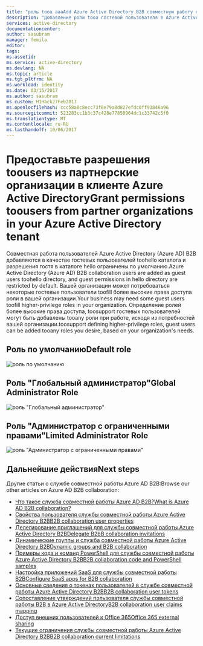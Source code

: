 ```yaml
---
title: "роль tooa aaaAdd Azure Active Directory B2B совместную работу пользователя | Документы Microsoft"
description: "Добавление роли tooa гостевой пользователя в Azure Active Directory"
services: active-directory
documentationcenter: 
author: sasubram
manager: femila
editor: 
tags: 
ms.assetid: 
ms.service: active-directory
ms.devlang: NA
ms.topic: article
ms.tgt_pltfrm: NA
ms.workload: identity
ms.date: 03/15/2017
ms.author: sasubram
ms.custom: H1Hack27Feb2017
ms.openlocfilehash: ccc58a0c8ecc73f8e79a8d827efdc0ff93846a96
ms.sourcegitcommit: 523283cc1b3c37c428e77850964dc1c33742c5f0
ms.translationtype: MT
ms.contentlocale: ru-RU
ms.lasthandoff: 10/06/2017
---
```

# <a name="grant-permissions-toousers-from-partner-organizations-in-your-azure-active-directory-tenant"></a><span data-ttu-id="fa99c-103">Предоставьте разрешения toousers из партнерские организации в клиенте Azure Active Directory</span><span class="sxs-lookup"><span data-stu-id="fa99c-103">Grant permissions toousers from partner organizations in your Azure Active Directory tenant</span></span>

<span data-ttu-id="fa99c-104">Совместная работа пользователей Azure Active Directory (Azure AD) B2B добавляются в качестве гостевых пользователей toohello каталога и разрешения гостя в каталоге hello ограничены по умолчанию.</span><span class="sxs-lookup"><span data-stu-id="fa99c-104">Azure Active Directory (Azure AD) B2B collaboration users are added as guest users toohello directory, and guest permissions in hello directory are restricted by default.</span></span> <span data-ttu-id="fa99c-105">Вашей организации может потребоваться некоторые гостевые пользователи toofill более высокие права доступа роли в вашей организации.</span><span class="sxs-lookup"><span data-stu-id="fa99c-105">Your business may need some guest users toofill higher-privilege roles in your organization.</span></span> <span data-ttu-id="fa99c-106">Определение ролей более высокие права доступа, toosupport гостевых пользователей могут быть добавлены tooany роли при работе, исходя из потребностей вашей организации.</span><span class="sxs-lookup"><span data-stu-id="fa99c-106">toosupport defining higher-privilege roles, guest users can be added tooany roles you desire, based on your organization's needs.</span></span>

## <a name="default-role"></a><span data-ttu-id="fa99c-107">Роль по умолчанию</span><span class="sxs-lookup"><span data-stu-id="fa99c-107">Default role</span></span>

![роль по умолчанию](./media/active-directory-b2b-add-guest-to-role/default-role.png)

## <a name="global-administrator-role"></a><span data-ttu-id="fa99c-109">Роль "Глобальный администратор"</span><span class="sxs-lookup"><span data-stu-id="fa99c-109">Global Administrator Role</span></span>

![роль "Глобальный администратор"](./media/active-directory-b2b-add-guest-to-role/global-admin-role.png)

## <a name="limited-administrator-role"></a><span data-ttu-id="fa99c-111">Роль "Администратор с ограниченными правами"</span><span class="sxs-lookup"><span data-stu-id="fa99c-111">Limited Administrator Role</span></span>

![роль "Администратор с ограниченными правами"](./media/active-directory-b2b-add-guest-to-role/limited-admin-role.png)

## <a name="next-steps"></a><span data-ttu-id="fa99c-113">Дальнейшие действия</span><span class="sxs-lookup"><span data-stu-id="fa99c-113">Next steps</span></span>

<span data-ttu-id="fa99c-114">Другие статьи о службе совместной работы Azure AD B2B:</span><span class="sxs-lookup"><span data-stu-id="fa99c-114">Browse our other articles on Azure AD B2B collaboration:</span></span>

* [<span data-ttu-id="fa99c-115">Что такое служба совместной работы Azure AD B2B?</span><span class="sxs-lookup"><span data-stu-id="fa99c-115">What is Azure AD B2B collaboration?</span></span>](active-directory-b2b-what-is-azure-ad-b2b.md)
* [<span data-ttu-id="fa99c-116">Свойства пользователя службы совместной работы Azure Active Directory B2B</span><span class="sxs-lookup"><span data-stu-id="fa99c-116">B2B collaboration user properties</span></span>](active-directory-b2b-user-properties.md)
* [<span data-ttu-id="fa99c-117">Делегирование приглашений для службы совместной работы Azure Active Directory B2B</span><span class="sxs-lookup"><span data-stu-id="fa99c-117">Delegate B2bB collaboration invitations</span></span>](active-directory-b2b-delegate-invitations.md)
* [<span data-ttu-id="fa99c-118">Динамические группы и служба совместной работы Azure Active Directory B2B</span><span class="sxs-lookup"><span data-stu-id="fa99c-118">Dynamic groups and B2B collaboration</span></span>](active-directory-b2b-dynamic-groups.md)
* [<span data-ttu-id="fa99c-119">Примеры кода и команд PowerShell для службы совместной работы Azure Active Directory B2B</span><span class="sxs-lookup"><span data-stu-id="fa99c-119">B2B collaboration code and PowerShell samples</span></span>](active-directory-b2b-code-samples.md)
* [<span data-ttu-id="fa99c-120">Настройка приложений SaaS для службы совместной работы B2B</span><span class="sxs-lookup"><span data-stu-id="fa99c-120">Configure SaaS apps for B2B collaboration</span></span>](active-directory-b2b-configure-saas-apps.md)
* [<span data-ttu-id="fa99c-121">Основные сведения о токенах пользователей в службе совместной работы Azure Active Directory B2B</span><span class="sxs-lookup"><span data-stu-id="fa99c-121">B2B collaboration user tokens</span></span>](active-directory-b2b-user-token.md)
* [<span data-ttu-id="fa99c-122">Сопоставление утверждений пользователя службы совместной работы B2B в Azure Active Directory</span><span class="sxs-lookup"><span data-stu-id="fa99c-122">B2B collaboration user claims mapping</span></span>](active-directory-b2b-claims-mapping.md)
* [<span data-ttu-id="fa99c-123">Доступ внешних пользователей к Office 365</span><span class="sxs-lookup"><span data-stu-id="fa99c-123">Office 365 external sharing</span></span>](active-directory-b2b-o365-external-user.md)
* [<span data-ttu-id="fa99c-124">Текущие ограничения службы совместной работы Azure Active Directory B2B</span><span class="sxs-lookup"><span data-stu-id="fa99c-124">B2B collaboration current limitations</span></span>](active-directory-b2b-current-limitations.md)
